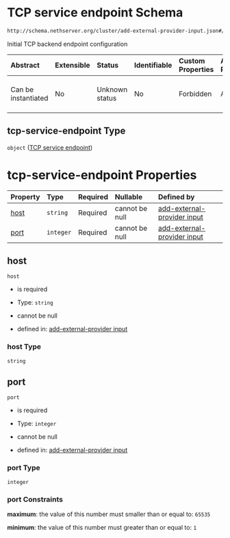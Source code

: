 # TCP service endpoint Schema

```txt
http://schema.nethserver.org/cluster/add-external-provider-input.json#/$defs/tcp-service-endpoint
```

Initial TCP backend endpoint configuration

| Abstract            | Extensible | Status         | Identifiable | Custom Properties | Additional Properties | Access Restrictions | Defined In                                                                                            |
| :------------------ | :--------- | :------------- | :----------- | :---------------- | :-------------------- | :------------------ | :---------------------------------------------------------------------------------------------------- |
| Can be instantiated | No         | Unknown status | No           | Forbidden         | Allowed               | none                | [add-external-provider-input.json\*](cluster/add-external-provider-input.json "open original schema") |

## tcp-service-endpoint Type

`object` ([TCP service endpoint](add-external-provider-input-defs-tcp-service-endpoint.md))

# tcp-service-endpoint Properties

| Property      | Type      | Required | Nullable       | Defined by                                                                                                                                                                                                                  |
| :------------ | :-------- | :------- | :------------- | :-------------------------------------------------------------------------------------------------------------------------------------------------------------------------------------------------------------------------- |
| [host](#host) | `string`  | Required | cannot be null | [add-external-provider input](add-external-provider-input-defs-tcp-service-endpoint-properties-host.md "http://schema.nethserver.org/cluster/add-external-provider-input.json#/$defs/tcp-service-endpoint/properties/host") |
| [port](#port) | `integer` | Required | cannot be null | [add-external-provider input](add-external-provider-input-defs-tcp-service-endpoint-properties-port.md "http://schema.nethserver.org/cluster/add-external-provider-input.json#/$defs/tcp-service-endpoint/properties/port") |

## host



`host`

*   is required

*   Type: `string`

*   cannot be null

*   defined in: [add-external-provider input](add-external-provider-input-defs-tcp-service-endpoint-properties-host.md "http://schema.nethserver.org/cluster/add-external-provider-input.json#/$defs/tcp-service-endpoint/properties/host")

### host Type

`string`

## port



`port`

*   is required

*   Type: `integer`

*   cannot be null

*   defined in: [add-external-provider input](add-external-provider-input-defs-tcp-service-endpoint-properties-port.md "http://schema.nethserver.org/cluster/add-external-provider-input.json#/$defs/tcp-service-endpoint/properties/port")

### port Type

`integer`

### port Constraints

**maximum**: the value of this number must smaller than or equal to: `65535`

**minimum**: the value of this number must greater than or equal to: `1`
